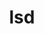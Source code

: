 ---
title: "lsd"
layout: cache
categories: [package, develop]
meta: {"compilers": ["apple-clang@16.0.0", "gcc@10.5.0", "gcc@13.3.0"], "num_specs": 12, "num_specs_by_stack": {"developer-tools-aarch64-linux-gnu": 4, "developer-tools-darwin": 4, "developer-tools-x86_64_v3-linux-gnu": 4, "root": 12}, "oss": ["centos7", "rhel8", "sequoia"], "platforms": ["darwin", "linux"], "stacks": ["developer-tools-aarch64-linux-gnu", "developer-tools-darwin", "developer-tools-x86_64_v3-linux-gnu", "root"], "targets": ["aarch64", "x86_64_v3"], "versions": ["1.0.0"]}
spec_details: [{"compiler": "gcc@10.5.0", "hash": "3la45hzho4a6vgri2x5ywofubroxcicg", "os": "centos7", "platform": "linux", "size": "-", "stacks": ["developer-tools-x86_64_v3-linux-gnu", "root"], "target": "x86_64_v3", "variants": ["build_system=cargo"], "versions": ["1.0.0"]}, {"compiler": "gcc@10.5.0", "hash": "46tw5acyeg7zbrwjbaiydgpq6t7pjsnu", "os": "centos7", "platform": "linux", "size": "-", "stacks": ["developer-tools-x86_64_v3-linux-gnu", "root"], "target": "x86_64_v3", "variants": ["build_system=cargo"], "versions": ["1.0.0"]}, {"compiler": "gcc@13.3.0", "hash": "5h3bkykrosfrymqz6remdxsnaxrgolkv", "os": "rhel8", "platform": "linux", "size": "-", "stacks": ["developer-tools-aarch64-linux-gnu", "root"], "target": "aarch64", "variants": ["build_system=cargo"], "versions": ["1.0.0"]}, {"compiler": "gcc@13.3.0", "hash": "7vtldwc6jvpbifdspmefvdwup6mtunav", "os": "rhel8", "platform": "linux", "size": "-", "stacks": ["developer-tools-aarch64-linux-gnu", "root"], "target": "aarch64", "variants": ["build_system=cargo"], "versions": ["1.0.0"]}, {"compiler": "apple-clang@16.0.0", "hash": "7y7cq4v3ifme3jln5yqiah66txahvfyu", "os": "sequoia", "platform": "darwin", "size": "-", "stacks": ["developer-tools-darwin", "root"], "target": "aarch64", "variants": ["build_system=cargo"], "versions": ["1.0.0"]}, {"compiler": "apple-clang@16.0.0", "hash": "ia5fuoe2f6jm2rxbtkgyfj65cavdn3ov", "os": "sequoia", "platform": "darwin", "size": "-", "stacks": ["developer-tools-darwin", "root"], "target": "aarch64", "variants": ["build_system=cargo"], "versions": ["1.0.0"]}, {"compiler": "gcc@13.3.0", "hash": "mk5cfmhvigwijybtfdv3dkryhdqucj2n", "os": "rhel8", "platform": "linux", "size": "-", "stacks": ["developer-tools-aarch64-linux-gnu", "root"], "target": "aarch64", "variants": ["build_system=cargo"], "versions": ["1.0.0"]}, {"compiler": "apple-clang@16.0.0", "hash": "v5ytpggdaaporugsmuq32ih7kqdeifhm", "os": "sequoia", "platform": "darwin", "size": "-", "stacks": ["developer-tools-darwin", "root"], "target": "aarch64", "variants": ["build_system=cargo"], "versions": ["1.0.0"]}, {"compiler": "gcc@10.5.0", "hash": "wynihmcfrwifgxb2kzzwwfoiawoeswvy", "os": "centos7", "platform": "linux", "size": "-", "stacks": ["developer-tools-x86_64_v3-linux-gnu", "root"], "target": "x86_64_v3", "variants": ["build_system=cargo"], "versions": ["1.0.0"]}, {"compiler": "apple-clang@16.0.0", "hash": "x55ns45tx5lhzhdunh2xhrwiiuvoz6p2", "os": "sequoia", "platform": "darwin", "size": "-", "stacks": ["developer-tools-darwin", "root"], "target": "aarch64", "variants": ["build_system=cargo"], "versions": ["1.0.0"]}, {"compiler": "gcc@10.5.0", "hash": "xb2fo24zbflgbhlbdmlhhyuplvnpgqoy", "os": "centos7", "platform": "linux", "size": "-", "stacks": ["developer-tools-x86_64_v3-linux-gnu", "root"], "target": "x86_64_v3", "variants": ["build_system=cargo"], "versions": ["1.0.0"]}, {"compiler": "gcc@13.3.0", "hash": "ze3ccdtm4o6ytcgcknes2jn65tvbk5bb", "os": "rhel8", "platform": "linux", "size": "-", "stacks": ["developer-tools-aarch64-linux-gnu", "root"], "target": "aarch64", "variants": ["build_system=cargo"], "versions": ["1.0.0"]}]
---